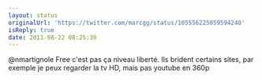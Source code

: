 ```yaml
---
layout: status
originalUrl: 'https://twitter.com/marcgg/status/105556225059594240'
isReply: true
date: 2011-08-22 08:25:39
---
```


@nmartignole Free c'est pas ça niveau liberté. Ils brident certains sites, par exemple je peux regarder la tv HD, mais pas youtube en 360p
